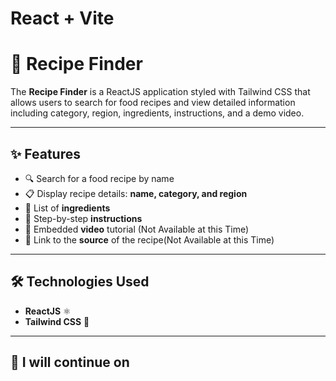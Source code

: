 # React + Vite

# 🍴 Recipe Finder


The **Recipe Finder** is a ReactJS application styled with Tailwind CSS that allows users 
to search for food recipes and view detailed information including category, region, ingredients, 
instructions, and a demo video.

---

## ✨ Features
- 🔍 Search for a food recipe by name  
- 📋 Display recipe details: **name, category, and region**  
- 🥗 List of **ingredients**  
- 📖 Step-by-step **instructions**  
- 🎥 Embedded **video** tutorial (Not Available at this Time)  
- 🔗 Link to the **source** of the recipe(Not Available at this Time)

---

## 🛠️ Technologies Used
- **ReactJS** ⚛️  
- **Tailwind CSS** 🎨  


---

## 🚀 I will continue on


